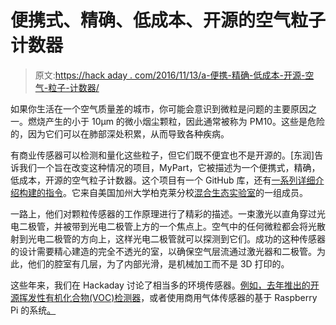 # 便携式、精确、低成本、开源的空气粒子计数器

> 原文:[https://hack aday . com/2016/11/13/a-便携-精确-低成本-开源-空气-粒子-计数器/](https://hackaday.com/2016/11/13/a-portable-accurate-low-cost-open-source-air-particle-counter/)

如果你生活在一个空气质量差的城市，你可能会意识到微粒是问题的主要原因之一。燃烧产生的小于 10μm 的微小烟尘颗粒，因此通常被称为 PM10。这些是危险的，因为它们可以在肺部深处积累，从而导致各种疾病。

有商业传感器可以检测和量化这些粒子，但它们既不便宜也不是开源的。[东润]告诉我们一个旨在改变这种情况的项目，MyPart，它被描述为一个便携式，精确，低成本，开源的空气粒子计数器。这个项目有一个 GitHub 库，还有[一系列详细介绍构建的指令](http://www.instructables.com/id/How-to-Build-a-Portable-Accurate-Low-Cost-Open-Sou/)。它来自美国加州大学柏克莱分校[混合生态实验室](http://www.hybrid-ecologies.org/)的一组成员。

一路上，他们对颗粒传感器的工作原理进行了精彩的描述。一束激光以直角穿过光电二极管，并被带到光电二极管上方的一个焦点上。空气中的任何微粒都会将光散射到光电二极管的方向上，这样光电二极管就可以探测到它们。成功的这种传感器的设计需要精心建造的完全不透光的室，以确保空气层流通过激光器和二极管。为此，他们的腔室有几层，为了内部光滑，是机械加工而不是 3D 打印的。

这些年来，我们在 Hackaday 讨论了相当多的环境传感器。[例如，去年推出的开源挥发性有机化合物(VOC)检测器](http://hackaday.com/2015/08/09/watch-those-vocs-open-source-air-quality-monitor/)，或者使用商用气体传感器的基于 Raspberry Pi 的系统[。](https://hackaday.com/2012/12/11/standalone-air-quality-monitor-based-around-raspberry-pi/)